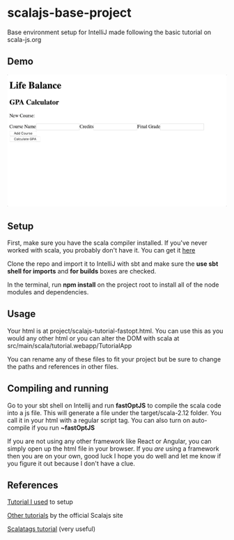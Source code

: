 # scalajs-base-project
Base environment setup for IntelliJ made following the basic tutorial on scala-js.org

## Demo
![Gpa Demo](https://github.com/uprm-inso-4115-2019-2020-S2/semester-project-inso4115-group-5/blob/master/demo/gpademo.gif)

## Setup
First, make sure you have the scala compiler installed. If you've never worked with scala, you probably don't have it. You can get it [here](scala-lang.org)

Clone the repo and import it to IntelliJ with sbt and make sure the **use sbt shell for imports** and **for builds** boxes are checked.

In the terminal, run **npm install** on the project root to install all of the node modules and dependencies.

## Usage
Your html is at project/scalajs-tutorial-fastopt.html. You can use this as you would any other html or you can alter the DOM with scala at src/main/scala/tutorial.webapp/TutorialApp

You can rename any of these files to fit your project but be sure to change the paths and references in other files.

## Compiling and running
Go to your sbt shell on Intellij and run **fastOptJS** to compile the scala code into a js file. This will generate a file under the target/scala-2.12 folder. You call it in your html with a regular script tag. You can also turn on auto-compile if you run **~fastOptJS**

If you are not using any other framework like React or Angular, you can simply open up the html file in your browser. If you *are* using a framework then you are on your own, good luck I hope you do well and let me know if you figure it out because I don't have a clue.

## References
[Tutorial I used](https://www.scala-js.org/doc/tutorial/basic/) to setup

[Other tutorials](https://www.scala-js.org/doc/tutorial/) by the official Scalajs site

[Scalatags tutorial](http://www.lihaoyi.com/scalatags/#ScalaTags) (very useful)

